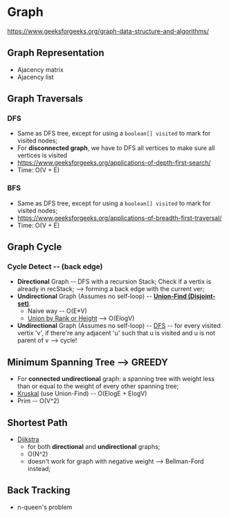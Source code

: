 # Graph
https://www.geeksforgeeks.org/graph-data-structure-and-algorithms/
## Graph Representation
- Ajacency matrix
- Ajacency list

## Graph Traversals
### DFS
- Same as DFS tree, except for using a ```boolean[] visited``` to mark for visited nodes;
- For **disconnected graph**, we have to DFS all vertices to make sure all vertices is visited
- https://www.geeksforgeeks.org/applications-of-depth-first-search/
- Time: O(V + E)
### BFS
- Same as DFS tree, except for using a ```boolean[] visited``` to mark for visited nodes;
- https://www.geeksforgeeks.org/applications-of-breadth-first-traversal/
- Time: O(V + E)

## Graph Cycle
### Cycle Detect -- (back edge)
- **Directional** Graph -- DFS with a recursion Stack; Check if a vertix is already in recStack; --> forming a back edge with the current ver;
- **Undirectional** Graph (Assumes no self-loop) -- [**Union-Find (Disjoint-set)**](https://www.geeksforgeeks.org/union-find/).
    - Naive way -- O(E*V)
    - [Union by Rank or Height](https://www.geeksforgeeks.org/union-find-algorithm-set-2-union-by-rank/) --> O(ElogV)
- **Undirectional** Graph (Assumes no self-loop) -- [DFS](https://www.geeksforgeeks.org/detect-cycle-undirected-graph/) -- for every visited vertix 'v', if there're any adjacent 'u' such that u is visited and u is not parent of v --> cycle!

## Minimum Spanning Tree  --> GREEDY
- For **connected** **undirectional** graph: a spanning tree with weight less than or equal to the weight of every other spanning tree;
- [Kruskal](ttps://www.geeksforgeeks.org/kruskals-minimum-spanning-tree-algorithm-greedy-algo-2/) (use Union-Find) -- O(ElogE + ElogV)
- Prim -- O(V^2)

## Shortest Path
- [Dijkstra](https://www.geeksforgeeks.org/dijkstras-shortest-path-algorithm-greedy-algo-7/)
    - for both **directional** and **undirectional** graphs;
    - O(N^2)
    - doesn't work for graph with negative weight --> Bellman-Ford instead;

## Back Tracking
- n-queen's problem
